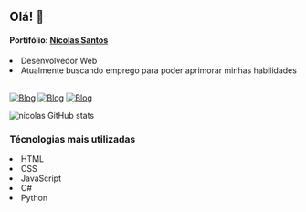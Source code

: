 ## Olá! 👋
#### Portifólio:  <a href="https://nicolasantos1.github.io/">Nicolas Santos</a>
<div>
  <li>Desenvolvedor Web</li>
  <li>Atualmente buscando emprego para poder aprimorar minhas habilidades</li>
</div>
<br>

[![Blog](https://img.shields.io/badge/Gmail-D14836?style=for-the-badge&logo=gmail&logoColor=white)](https://mailto:nicolasantos011@gmail.com)
[![Blog](https://img.shields.io/badge/Instagram-E4405F?style=for-the-badge&logo=instagram&logoColor=white)](https://mailto:nicolasantos011@gmail.com)
[![Blog](https://img.shields.io/badge/LinkedIn-0077B5?style=for-the-badge&logo=linkedin&logoColor=white)](https://www.linkedin.com/in/nicolas-santosdonascimento)

![nicolas GitHub stats](https://github-readme-stats.vercel.app/api?username=nicolasantos1&show_icons=true&theme=radical)

### Técnologias mais utilizadas
<div>
  <li>HTML</li>
  <li>CSS</li>
  <li>JavaScript</li>
  <li>C#</li>
  <li>Python</li>
</div>
